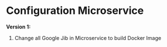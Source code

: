 # Configuration Microservice

**Version 1:**
1. Change all Google Jib in Microservice to build Docker Image 